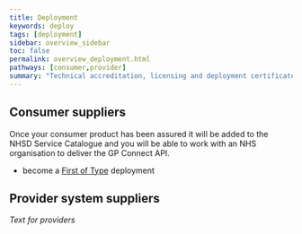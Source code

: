 ```yaml
---
title: Deployment
keywords: deploy
tags: [deployment]
sidebar: overview_sidebar
toc: false
permalink: overview_deployment.html
pathways: [consumer,provider]
summary: "Technical accreditation, licensing and deployment certificates"
---
```


## Consumer suppliers ##

Once your consumer product has been assured it will be added to the NHSD Service Catalogue and you will be able to work with an NHS organisation to deliver the GP Connect API.

- become a [First of Type](overview_first_of_type.html) deployment


## Provider system suppliers ##
*Text for providers* 
